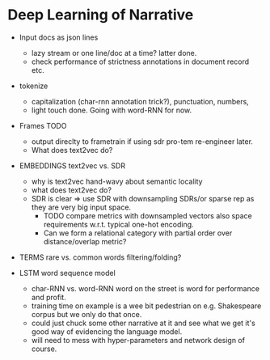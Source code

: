 Deep Learning of Narrative
===========================

- Input docs as json lines
  - lazy stream or one line/doc at a time? latter done.
  - check performance of strictness annotations in document record
    etc.
    
- tokenize
    - capitalization (char-rnn annotation trick?), punctuation, numbers, 
    - light touch done. Going with word-RNN for now. 

- Frames TODO
	- output direclty to frametrain if using sdr pro-tem re-engineer later. 
	- What does text2vec do? 
  
- EMBEDDINGS text2vec vs. SDR

    - why is text2vec hand-wavy about semantic locality
	- what does text2vec do?
    - SDR is clear => use SDR with downsampling SDRs/or sparse rep
      as they are very big input space. 
      - TODO compare metrics with downsampled vectors also space
      requirements w.r.t. typical one-hot encoding.
      - Can we form a relational category with partial
      order over distance/overlap metric?
      

- TERMS rare vs. common words filtering/folding?

- LSTM word sequence model
	- char-RNN vs. word-RNN word on the street is word for performance and profit.
    - training time on example is a wee bit pedestrian on e.g. Shakespeare corpus but
      we only do that once.
    - could just chuck some other narrative at it and see what we get
      it's good way of evidencing the language model.
    - will need to mess with hyper-parameters and network design of course.




   
